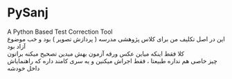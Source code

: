 # PySanj
A Python Based Test Correction Tool
</br>
این در اصل تکلیف من برای کلاس پژوهشی مدرسه ( پردازش تصویر ) بود و خب موضوع آزاد بود<br>
کلا فقط اینکه میاین عکس ورقه آزمون بهش میدین تصحیح میکنه براتون<br>
چیز خاصی هم نداره طبیعتا ، فقط اجراش میکنین و یه سری کامند داره که راهنمایاش داخل خودشه
